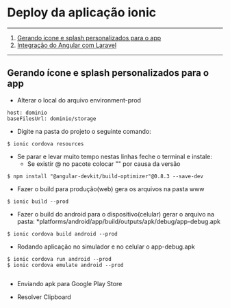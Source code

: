 # Deploy da aplicação ionic 
*******
 1. [Gerando ícone e splash personalizados para o app](#ícone-splash)
 1. [Integração do Angular com Laravel](#laravel)

*******
<div id='ícone-splash'/>

## Gerando ícone e splash personalizados para o app

* Alterar o local do arquivo environment-prod
```
host: dominio
baseFilesUrl: dominio/storage
```
 
* Digite na pasta do projeto o seguinte comando:
```
$ ionic cordova resources
```
* Se parar e levar muito tempo nestas linhas feche  o terminal e instale:
  * Se existir @ no pacote colocar "" por causa da versão
```
$ npm install "@angular-devkit/build-optimizer"@0.8.3 --save-dev
```
* Fazer o build para produção(web) gera os arquivos na pasta www
```
$ ionic build --prod      
```
* Fazer o build do android para o dispositivo(celular) gerar o arquivo na pasta:
    *platforms/android/app/build/outputs/apk/debug/app-debug.apk
```
$ ionic cordova build android --prod      
```
* Rodando aplicação no simulador e no celular o app-debug.apk
```
$ ionic cordova run android --prod
$ ionic cordova emulate android --prod      
      
```
* Enviando apk para Google Play Store




* Resolver  Clipboard